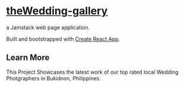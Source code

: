 

# [theWedding-gallery](https://thewedding-gallery.pages.dev/)

a Jamstack web page application.

Built and bootstrapped with [Create React App](https://github.com/facebook/create-react-app).

## Learn More

This Project Showcases the latest work of our top rated local Wedding Photgraphers in Bukidnon, Philippines.
